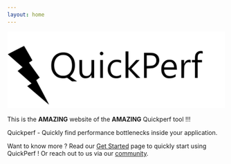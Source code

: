 ```yaml
---
layout: home
---
```


<img class="quickperf-img" src="assets/images/quickperf.svg" />

This is the __AMAZING__ website of the __AMAZING__ Quickperf tool !!!

Quickperf - Quickly find performance bottlenecks inside your application.

Want to know more ? Read our [Get Started](get-started.md) page to quickly start using QuickPerf !
Or reach out to us via our [community](community.md).
